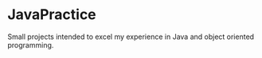 # JavaPractice
Small projects intended to excel my experience in Java and object oriented programming.
